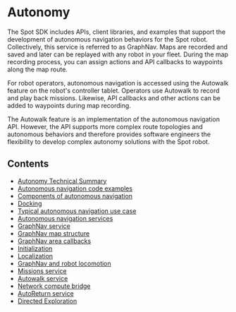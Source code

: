 <!--
Copyright (c) 2023 Boston Dynamics, Inc.  All rights reserved.

Downloading, reproducing, distributing or otherwise using the SDK Software
is subject to the terms and conditions of the Boston Dynamics Software
Development Kit License (20191101-BDSDK-SL).
-->

# Autonomy

The Spot SDK includes APIs, client libraries, and examples that support the development of autonomous navigation behaviors for the Spot robot. Collectively, this service is referred to as GraphNav. Maps are recorded and saved and later can be replayed with any robot in your fleet. During the map recording process, you can assign actions and API callbacks to waypoints along the map route.

For robot operators, autonomous navigation is accessed using the Autowalk feature on the robot's controller tablet. Operators use Autowalk to record and play back missions. Likewise, API callbacks and other actions can be added to waypoints during map recording.

The Autowalk feature is an implementation of the autonomous navigation API. However, the API supports more complex route topologies and autonomous behaviors and therefore provides software engineers the flexibility to develop complex autonomy solutions with the Spot robot.

## Contents

* [Autonomy Technical Summary](graphnav_tech_summary.md)
* [Autonomous navigation code examples](autonomous_navigation_code_examples.md)
* [Components of autonomous navigation](components_of_autonomous_navigation.md)
* [Docking](docking.md)
* [Typical autonomous navigation use case](typical_autonomous_navigation_use_case.md)
* [Autonomous navigation services](autonomous_navigation_services.md)
* [GraphNav service](graphnav_service.md)
* [GraphNav map structure](graphnav_map_structure.md)
* [GraphNav area callbacks](graphnav_area_callbacks.md)
* [Initialization](initialization.md)
* [Localization](localization.md)
* [GraphNav and robot locomotion](graphnav_and_robot_locomotion.md)
* [Missions service](missions_service.md)
* [Autowalk service](autowalk_service.md)
* [Network compute bridge](../network_compute_bridge.md)
* [AutoReturn service](auto_return.md)
* [Directed Exploration](directed_exploration.md)
